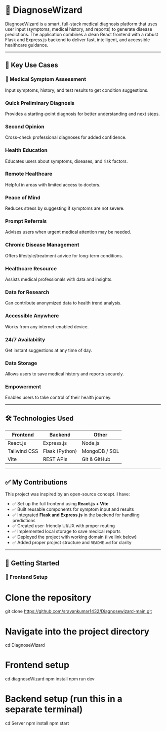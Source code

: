 # 🧠 DiagnoseWizard

DiagnoseWizard is a smart, full-stack medical diagnosis platform that uses user input (symptoms, medical history, and reports) to generate disease predictions. The application combines a clean React frontend with a robust Flask and Express.js backend to deliver fast, intelligent, and accessible healthcare guidance.

---

## 🌟 Key Use Cases

### 🔬 Medical Symptom Assessment
Input symptoms, history, and test results to get condition suggestions.

###  Quick Preliminary Diagnosis
Provides a starting-point diagnosis for better understanding and next steps.

###  Second Opinion
Cross-check professional diagnoses for added confidence.

###  Health Education
Educates users about symptoms, diseases, and risk factors.

###  Remote Healthcare
Helpful in areas with limited access to doctors.

###  Peace of Mind
Reduces stress by suggesting if symptoms are not severe.

###  Prompt Referrals
Advises users when urgent medical attention may be needed.

###  Chronic Disease Management
Offers lifestyle/treatment advice for long-term conditions.

###  Healthcare Resource
Assists medical professionals with data and insights.

###  Data for Research
Can contribute anonymized data to health trend analysis.

###  Accessible Anywhere
Works from any internet-enabled device.

###  24/7 Availability
Get instant suggestions at any time of day.

###  Data Storage
Allows users to save medical history and reports securely.

###  Empowerment
Enables users to take control of their health journey.

---

## 🛠️ Technologies Used

| Frontend     | Backend       | Other        |
|--------------|---------------|--------------|
| React.js     | Express.js    | Node.js      |
| Tailwind CSS | Flask (Python)| MongoDB / SQL|
| Vite         | REST APIs     | Git & GitHub |

---

## ✅ My Contributions

This project was inspired by an open-source concept. I have:

- ✅ Set up the full frontend using **React.js + Vite**
- ✅ Built reusable components for symptom input and results
- ✅ Integrated **Flask and Express.js** in the backend for handling predictions
- ✅ Created user-friendly UI/UX with proper routing
- ✅ Implemented local storage to save medical reports
- ✅ Deployed the project with working domain (live link below)
- ✅ Added proper project structure and `README.md` for clarity

---

## 🚀 Getting Started

### 🔧 Frontend Setup

# Clone the repository
git clone https://github.com/sravankumar1432/Diagnosewizard-main.git

# Navigate into the project directory
cd DiagnoseWizard

# Frontend setup
cd diagnoseWizard
npm install
npm run dev

# Backend setup (run this in a separate terminal)
cd Server
npm install
npm start



 


